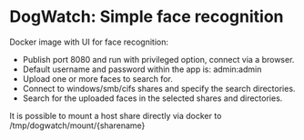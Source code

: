 # DogWatch: Simple face recognition

Docker image with UI for face recognition: 
* Publish port 8080 and run with privileged option, connect via a browser. 
* Default username and password within the app is: admin:admin 
* Upload one or more faces to search for. 
* Connect to windows/smb/cifs shares and specify the search directories. 
* Search for the uploaded faces in the selected shares and directories. 

It is possible to mount a host share directly via docker to /tmp/dogwatch/mount/{sharename}